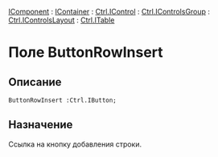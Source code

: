 ﻿---
Link: .Ctrl.ITable.@ButtonRowInsert
---

[IComponent](topic:Com.Custom.ComClasses.IComponent.Default) :
[IContainer](topic:Com.Custom.ComClasses.IContainer.Default) :
[Ctrl.IControl](topic:Com.Custom.ComClasses.Ctrl.IControl.Default) :
[Ctrl.IControlsGroup](topic:Com.Custom.ComClasses.Ctrl.IControlsGroup.Default) :
[Ctrl.IControlsLayout](topic:Com.Custom.ComClasses.Ctrl.IControlsLayout.Default) :
[Ctrl.ITable](Default)

# Поле ButtonRowInsert

## Описание

    ButtonRowInsert :Ctrl.IButton;

## Назначение

Ссылка на кнопку добавления строки.